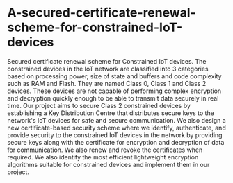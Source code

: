 # A-secured-certificate-renewal-scheme-for-constrained-IoT-devices
Secured certificate renewal scheme for Constrained IoT devices.
The constrained devices in the IoT network are classified into 3 categories based on processing 
power, size of state and buffers and code complexity such as RAM and Flash. They are named Class 
0, Class 1 and Class 2 devices. These devices are not capable of performing complex encryption and
decryption quickly enough to be able to transmit data securely in real time.
Our project aims to secure Class 2 constrained devices by establishing a Key Distribution Centre that 
distributes secure keys to the network's IoT devices for safe and secure communication.
We also design a new certificate-based security scheme where we identify, authenticate, and provide 
security to the constrained IoT devices in the network by providing secure keys along with the 
certificate for encryption and decryption of data for communication. We also renew and revoke the 
certificates when required. We also identify the most efficient lightweight encryption algorithms 
suitable for constrained devices and implement them in our project.
